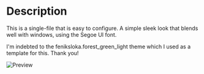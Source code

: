 # Description

This is a single-file that is easy to configure. A simple sleek look that blends well with windows, using the Segoe UI font.

I'm indebted to the feniksloka.forest_green_light theme which I used as a template for this. Thank you!

![Preview](/resources/Preview.png)
